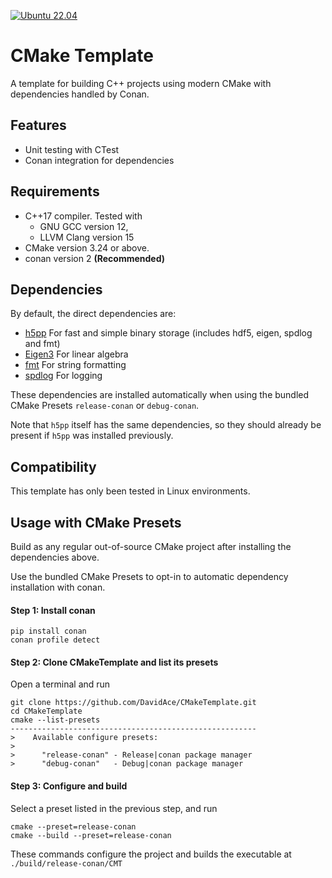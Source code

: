 [![Ubuntu 22.04](https://github.com/DavidAce/CMakeTemplate/actions/workflows/ubuntu-22.04.yml/badge.svg)](https://github.com/DavidAce/CMakeTemplate/actions/workflows/ubuntu-22.04.yml)

# CMake Template
A template for building C++ projects using modern CMake with dependencies handled by Conan.

## Features
- Unit testing with CTest 
- Conan integration for dependencies

## Requirements
- C++17 compiler. Tested with
    - GNU GCC version 12,
    - LLVM Clang version 15
- CMake version 3.24 or above.
- conan version 2 **(Recommended)**

## Dependencies
By default, the direct dependencies are:
- [h5pp](https://github.com/DavidAce/h5pp) For fast and simple binary storage (includes hdf5, eigen, spdlog and fmt)
- [Eigen3](http://eigen.tuxfamily.org/)  For linear algebra
- [fmt](https://github.com/fmtlib/fmt)  For string formatting
- [spdlog](https://github.com/gabime/spdlog)  For logging

These dependencies are installed automatically when using the bundled CMake Presets `release-conan` or `debug-conan`.

Note that `h5pp` itself has the same dependencies, so they should already be present if `h5pp` was installed previously.


## Compatibility
This template has only been tested in Linux environments.


## Usage with CMake Presets
Build as any regular out-of-source CMake project after installing the dependencies above.

Use the bundled CMake Presets to opt-in to automatic dependency installation with conan.

#### Step 1: Install conan

    pip install conan
    conan profile detect

#### Step 2: Clone CMakeTemplate and list its presets
Open a terminal and run

    git clone https://github.com/DavidAce/CMakeTemplate.git
    cd CMakeTemplate
    cmake --list-presets
    -------------------------------------------------------
    >    Available configure presets:
    >
    >      "release-conan" - Release|conan package manager
    >      "debug-conan"   - Debug|conan package manager

#### Step 3: Configure and build
Select a preset listed in the previous step, and run

    cmake --preset=release-conan
    cmake --build --preset=release-conan

These commands configure the project and builds the executable at `./build/release-conan/CMT`


